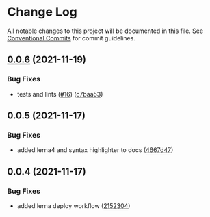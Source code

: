 # Change Log

All notable changes to this project will be documented in this file.
See [Conventional Commits](https://conventionalcommits.org) for commit guidelines.

## [0.0.6](https://github.com/refract-ui/refract/compare/@refract-ui/docs@0.0.5...@refract-ui/docs@0.0.6) (2021-11-19)


### Bug Fixes

* tests and lints ([#16](https://github.com/refract-ui/refract/issues/16)) ([c7baa53](https://github.com/refract-ui/refract/commit/c7baa53a09d3fed6f08c3cd887c9f8f828d05036))





## 0.0.5 (2021-11-17)


### Bug Fixes

* added lerna4 and syntax highlighter to docs ([4667d47](https://github.com/refract-ui/refract/commit/4667d475d8f116559e35c887810e1c707d0d2e13))





## 0.0.4 (2021-11-17)


### Bug Fixes

* added lerna deploy workflow ([2152304](https://github.com/refract-ui/refract/commit/215230420e0a620f21d558fbd17880f839a2b567))
